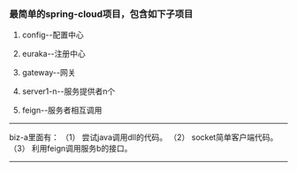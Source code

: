 ### 最简单的spring-cloud项目，包含如下子项目

1. config--配置中心

2. euraka--注册中心

3. gateway--网关

4. server1-n--服务提供者n个

5. feign--服务者相互调用

----

biz-a里面有：
（1） 尝试java调用dll的代码。
（2） socket简单客户端代码。
（3） 利用feign调用服务b的接口。

---
